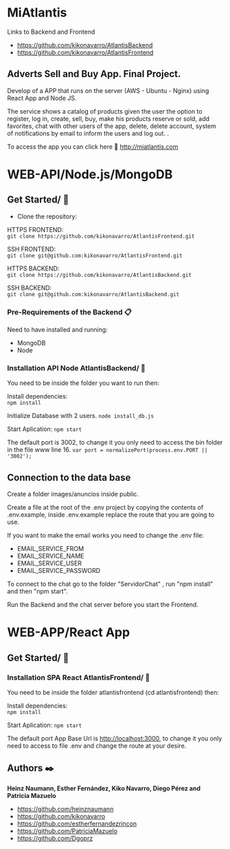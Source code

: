 # MiAtlantis

Links to Backend and Frontend

- https://github.com/kikonavarro/AtlantisBackend
- https://github.com/kikonavarro/AtlantisFrontend

## Adverts Sell and Buy App. Final Project.

Develop of a APP that runs on the server (AWS - Ubuntu - Nginx) using React App and Node JS.

The service shows a catalog of products given the user the option to register, log in, create, sell, buy, make his products reserve or sold, add favorites, chat with other users of the app, delete, delete account, system of notifications by email to inform the users and log out.  .

To access the app you can click here 📲 <http://miatlantis.com>


# WEB-API/Node.js/MongoDB

## Get Started/ 🚀

- Clone the repository:  

HTTPS FRONTEND:  
`git clone https://github.com/kikonavarro/AtlantisFrontend.git`  

SSH FRONTEND:  
`git clone git@github.com:kikonavarro/AtlantisFrontend.git`

HTTPS BACKEND:  
`git clone https://github.com/kikonavarro/AtlantisBackend.git`  

SSH BACKEND:  
`git clone git@github.com:kikonavarro/AtlantisBackend.git`

### Pre-Requirements of the Backend 📋  

Need to have installed and running:

- MongoDB  
- Node  

### Installation API Node AtlantisBackend/ 🔧

You need to be inside the folder you want to run then:

Install dependencies:  
`npm install`  

Initialize Database with 2 users.
`node install_db.js`

Start Aplication:
`npm start`  

The default port is 3002, to change it you only need to access the bin folder in the file www line 16.
`var port = normalizePort(process.env.PORT || '3002');`  

## Connection to the data base

Create a folder images/anuncios inside public.

Create a file at the root of the .env project by copying the contents of .env.example, inside .env.example replace the route that you are going to use.

If you want to make the email works you need to change the .env file:

- EMAIL_SERVICE_FROM
- EMAIL_SERVICE_NAME
- EMAIL_SERVICE_USER
- EMAIL_SERVICE_PASSWORD

To connect to the chat go to the folder "ServidorChat" , run "npm install" and then "npm start".

Run the Backend and the chat server before you start the Frontend.

# WEB-APP/React App

## Get Started/ 🚀

### Installation SPA React AtlantisFrontend/ 🔧

You need to be inside the folder atlantisfrontend (cd atlantisfrontend) then:

Install dependencies:  
`npm install`  

Start Aplication:
`npm start`  

The default port App Base Url is <http://localhost:3000>, to change it you only need to access to file .env and change the route at your desire.

## Authors ✒️

 **Heinz Naumann, Esther Fernández, Kiko Navarro, Diego Pérez and Patricia Mazuelo** 
 
- https://github.com/heinznaumann
- https://github.com/kikonavarro
- https://github.com/estherfernandezrincon
- https://github.com/PatriciaMazuelo
- https://github.com/Dgoprz
